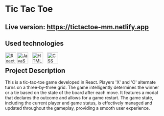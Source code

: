 # Tic Tac Toe
## Live version: https://tictactoe-mm.netlify.app
## Used technologies
[<img align="left" alt="React" width="36px" src="https://cdn.jsdelivr.net/gh/devicons/devicon/icons/react/react-original.svg">][react.js]
[<img align="left" alt="JavaScript" width="36px" src="https://cdn.jsdelivr.net/gh/devicons/devicon/icons/javascript/javascript-original.svg" style="padding-right:10px;"/>][js]
[<img align="left" alt="HTML" width="36px" src="https://cdn.jsdelivr.net/gh/devicons/devicon/icons/html5/html5-original.svg" style="padding-right:10px;"/>][html]
[<img align="left" alt="CSS" width="36px" src="https://cdn.jsdelivr.net/gh/devicons/devicon/icons/css3/css3-original.svg" style="padding-right:10px;"/>][css]

<br>

## Project Description
This is a tic-tac-toe game developed in React. Players 'X' and 'O' alternate turns on a three-by-three grid. The game intelligently determines the winner or a tie based on the state of the board after each move. It features a modal that declares the outcome and allows for a game restart. The game state, including the current player and game status, is effectively managed and updated throughout the gameplay, providing a smooth user experience.

[react.js]: https://en.wikipedia.org/wiki/React_(software)
[js]: https://en.wikipedia.org/wiki/JavaScript
[html]: https://en.wikipedia.org/wiki/HTML
[css]: https://en.wikipedia.org/wiki/CSS
